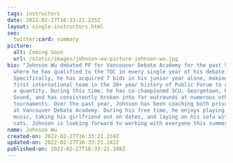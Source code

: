 ```yaml
---
tags: instructors
date: 2022-02-27T16:33:21.225Z
layout: single-instructors.html
seo:
  twitter:card: summary
picture:
  alt: Coming Soon
  url: /static/images/johnson-wu-picture-johnson-wu.jpg
bio: "Johnson Wu debated PF for Vancouver Debate Academy for the past 5 years,
  where he has qualified to the TOC in every single year of his debate career.
  Specifically, he has acquired 7 bids in his junior year alone, making him the
  first international team in the 20+ year history of Public Forum to amass such
  a quantity. During this time, he has co-championed SCU, Georgetown, Puget
  Sound, and has consistently broken into far outrounds at numerous other
  tournaments. Over the past year, Johnson has been coaching both privately and
  at Vancouver Debate Academy. During his free time, he enjoys playing classical
  music, taking his girlfriend out on dates, and laying on his sofa with his
  cats. Johnson is looking forward to working with everyone this summer! "
name: Johnson Wu
created-on: 2022-02-27T16:33:21.234Z
updated-on: 2022-02-27T16:33:21.242Z
published-on: 2022-02-27T16:33:21.248Z
---
```

